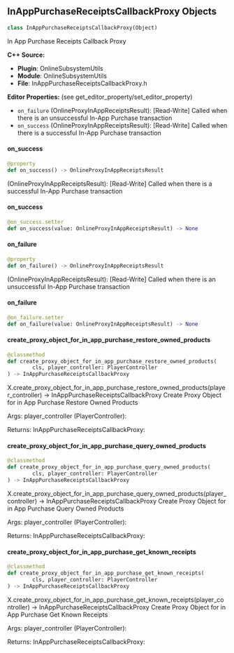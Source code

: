 ## InAppPurchaseReceiptsCallbackProxy Objects

```python
class InAppPurchaseReceiptsCallbackProxy(Object)
```

In App Purchase Receipts Callback Proxy

**C++ Source:**

- **Plugin**: OnlineSubsystemUtils
- **Module**: OnlineSubsystemUtils
- **File**: InAppPurchaseReceiptsCallbackProxy.h

**Editor Properties:** (see get_editor_property/set_editor_property)

- ``on_failure`` (OnlineProxyInAppReceiptsResult):  [Read-Write] Called when there is an unsuccessful In-App Purchase transaction
- ``on_success`` (OnlineProxyInAppReceiptsResult):  [Read-Write] Called when there is a successful In-App Purchase transaction

<a id="unreal.InAppPurchaseReceiptsCallbackProxy.on_success"></a>

#### on_success

```python
@property
def on_success() -> OnlineProxyInAppReceiptsResult
```

(OnlineProxyInAppReceiptsResult):  [Read-Write] Called when there is a successful In-App Purchase transaction

<a id="unreal.InAppPurchaseReceiptsCallbackProxy.on_success"></a>

#### on_success

```python
@on_success.setter
def on_success(value: OnlineProxyInAppReceiptsResult) -> None
```

<a id="unreal.InAppPurchaseReceiptsCallbackProxy.on_failure"></a>

#### on_failure

```python
@property
def on_failure() -> OnlineProxyInAppReceiptsResult
```

(OnlineProxyInAppReceiptsResult):  [Read-Write] Called when there is an unsuccessful In-App Purchase transaction

<a id="unreal.InAppPurchaseReceiptsCallbackProxy.on_failure"></a>

#### on_failure

```python
@on_failure.setter
def on_failure(value: OnlineProxyInAppReceiptsResult) -> None
```

<a id="unreal.InAppPurchaseReceiptsCallbackProxy.create_proxy_object_for_in_app_purchase_restore_owned_products"></a>

#### create_proxy_object_for_in_app_purchase_restore_owned_products

```python
@classmethod
def create_proxy_object_for_in_app_purchase_restore_owned_products(
        cls, player_controller: PlayerController
) -> InAppPurchaseReceiptsCallbackProxy
```

X.create_proxy_object_for_in_app_purchase_restore_owned_products(player_controller) -> InAppPurchaseReceiptsCallbackProxy
Create Proxy Object for in App Purchase Restore Owned Products

Args:
    player_controller (PlayerController): 

Returns:
    InAppPurchaseReceiptsCallbackProxy:

<a id="unreal.InAppPurchaseReceiptsCallbackProxy.create_proxy_object_for_in_app_purchase_query_owned_products"></a>

#### create_proxy_object_for_in_app_purchase_query_owned_products

```python
@classmethod
def create_proxy_object_for_in_app_purchase_query_owned_products(
        cls, player_controller: PlayerController
) -> InAppPurchaseReceiptsCallbackProxy
```

X.create_proxy_object_for_in_app_purchase_query_owned_products(player_controller) -> InAppPurchaseReceiptsCallbackProxy
Create Proxy Object for in App Purchase Query Owned Products

Args:
    player_controller (PlayerController): 

Returns:
    InAppPurchaseReceiptsCallbackProxy:

<a id="unreal.InAppPurchaseReceiptsCallbackProxy.create_proxy_object_for_in_app_purchase_get_known_receipts"></a>

#### create_proxy_object_for_in_app_purchase_get_known_receipts

```python
@classmethod
def create_proxy_object_for_in_app_purchase_get_known_receipts(
        cls, player_controller: PlayerController
) -> InAppPurchaseReceiptsCallbackProxy
```

X.create_proxy_object_for_in_app_purchase_get_known_receipts(player_controller) -> InAppPurchaseReceiptsCallbackProxy
Create Proxy Object for in App Purchase Get Known Receipts

Args:
    player_controller (PlayerController): 

Returns:
    InAppPurchaseReceiptsCallbackProxy:

<a id="unreal.InAppPurchaseRestoreCallbackProxy2"></a>